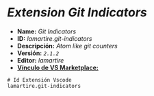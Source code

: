 <!-- Autor: Daniel Benjamin Perez Morales -->
<!-- GitHub: https://github.com/DanielBenjaminPerezMoralesDev13 -->
<!-- Gitlab: https://gitlab.com/DanielBenjaminPerezMoralesDev13 -->
<!-- Correo electrónico: danielperezdev@proton.me -->

# ***Extension Git Indicators***

- **Name:** *Git Indicators*
- **ID:** *lamartire.git-indicators*
- **Descripción:** *Atom like git counters*
- **Versión:** *`2.1.2`*
- **Editor:** *lamartire*
- **[Vínculo de VS Marketplace:](https://marketplace.visualstudio.com/items?itemName=lamartire.git-indicators "https://marketplace.visualstudio.com/items?itemName=lamartire.git-indicators")**

```plaintext
# Id Extensión Vscode
lamartire.git-indicators
```
